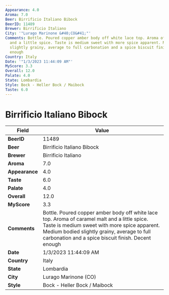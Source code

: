 ```yaml
---
Appearance: 4.0
Aroma: 7.0
Beer: Birrificio Italiano Bibock
BeerID: 11489
Brewer: Birrificio Italiano
City: '"Lurago Marinone &#40;CO&#41;"'
Comments: Bottle. Poured copper amber body off white lace top. Aroma of caramel malt
  and a little spice. Taste is medium sweet with more spice apparent. Medium bodied
  slightly grainy, average to full carbonation and a spice biscuit finish. Decent
  enough
Country: Italy
Date: '"1/3/2023 11:44:09 AM"'
MyScore: 3.3
Overall: 12.0
Palate: 4.0
State: Lombardia
Style: Bock - Heller Bock / Maibock
Taste: 6.0
---
```


# Birrificio Italiano Bibock

| Field         | Value |
|---------------|-------|
| **BeerID** | 11489 |
| **Beer** | Birrificio Italiano Bibock |
| **Brewer** | Birrificio Italiano |
| **Aroma** | 7.0 |
| **Appearance** | 4.0 |
| **Taste** | 6.0 |
| **Palate** | 4.0 |
| **Overall** | 12.0 |
| **MyScore** | 3.3 |
| **Comments** | Bottle. Poured copper amber body off white lace top. Aroma of caramel malt and a little spice. Taste is medium sweet with more spice apparent. Medium bodied slightly grainy, average to full carbonation and a spice biscuit finish. Decent enough |
| **Date** | 1/3/2023 11:44:09 AM |
| **Country** | Italy |
| **State** | Lombardia |
| **City** | Lurago Marinone &#40;CO&#41; |
| **Style** | Bock - Heller Bock / Maibock |
